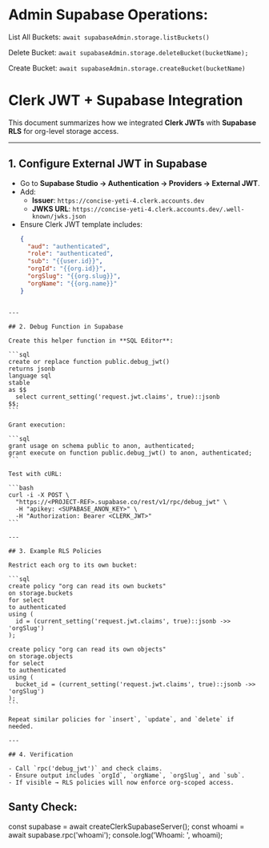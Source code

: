 # Admin Supabase Operations:

List All Buckets:
`await supabaseAdmin.storage.listBuckets()`

Delete Bucket:
`await supabaseAdmin.storage.deleteBucket(bucketName);`

Create Bucket:
`await supabaseAdmin.storage.createBucket(bucketName)`

# Clerk JWT + Supabase Integration

This document summarizes how we integrated **Clerk JWTs** with **Supabase RLS** for org-level storage access.

---

## 1. Configure External JWT in Supabase

- Go to **Supabase Studio → Authentication → Providers → External JWT**.
- Add:
  - **Issuer**: `https://concise-yeti-4.clerk.accounts.dev`
  - **JWKS URL**: `https://concise-yeti-4.clerk.accounts.dev/.well-known/jwks.json`
- Ensure Clerk JWT template includes:
  ```json
  {
    "aud": "authenticated",
    "role": "authenticated",
    "sub": "{{user.id}}",
    "orgId": "{{org.id}}",
    "orgSlug": "{{org.slug}}",
    "orgName": "{{org.name}}"
  }
  ```

````

---

## 2. Debug Function in Supabase

Create this helper function in **SQL Editor**:

```sql
create or replace function public.debug_jwt()
returns jsonb
language sql
stable
as $$
  select current_setting('request.jwt.claims', true)::jsonb
$$;
```

Grant execution:

```sql
grant usage on schema public to anon, authenticated;
grant execute on function public.debug_jwt() to anon, authenticated;
```

Test with cURL:

```bash
curl -i -X POST \
  "https://<PROJECT-REF>.supabase.co/rest/v1/rpc/debug_jwt" \
  -H "apikey: <SUPABASE_ANON_KEY>" \
  -H "Authorization: Bearer <CLERK_JWT>"
```

---

## 3. Example RLS Policies

Restrict each org to its own bucket:

```sql
create policy "org can read its own buckets"
on storage.buckets
for select
to authenticated
using (
  id = (current_setting('request.jwt.claims', true)::jsonb ->> 'orgSlug')
);

create policy "org can read its own objects"
on storage.objects
for select
to authenticated
using (
  bucket_id = (current_setting('request.jwt.claims', true)::jsonb ->> 'orgSlug')
);
```

Repeat similar policies for `insert`, `update`, and `delete` if needed.

---

## 4. Verification

- Call `rpc('debug_jwt')` and check claims.
- Ensure output includes `orgId`, `orgName`, `orgSlug`, and `sub`.
- If visible → RLS policies will now enforce org-scoped access.
````

## Santy Check:

const supabase = await createClerkSupabaseServer();
const whoami = await supabase.rpc('whoami');
console.log('Whoami: ', whoami);
